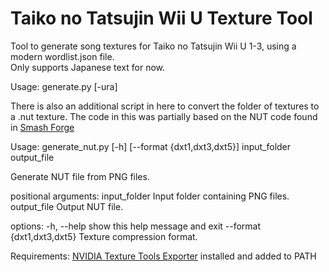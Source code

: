 # Taiko no Tatsujin Wii U Texture Tool

Tool to generate song textures for Taiko no Tatsujin Wii U 1-3, using a modern wordlist.json file.  
Only supports Japanese text for now.  

Usage: generate.py <id> <genreNo> [-ura]

There is also an additional script in here to convert the folder of textures to a .nut texture.
The code in this was partially based on the NUT code found in [Smash Forge](https://github.com/jam1garner/Smash-Forge) 

Usage: generate_nut.py [-h] [--format {dxt1,dxt3,dxt5}] input_folder output_file

Generate NUT file from PNG files.

positional arguments:
  input_folder          Input folder containing PNG files.
  output_file           Output NUT file.

options:
  -h, --help            show this help message and exit
  --format {dxt1,dxt3,dxt5}
                        Texture compression format.

Requirements:
[NVIDIA Texture Tools Exporter](https://developer.nvidia.com/texture-tools-exporter) installed and added to PATH  